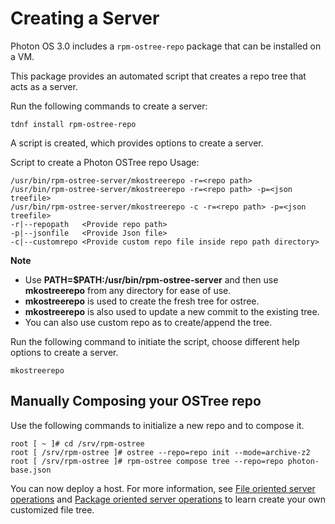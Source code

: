 # Creating a Server

Photon OS 3.0 includes a `rpm-ostree-repo` package that can be installed on a VM.

This package provides an automated script that creates a repo tree that acts as a server.

Run the following commands to create a server:

```
tdnf install rpm-ostree-repo
```

A script is created, which provides options to create a server.
<p>Script to create a Photon OSTree repo
Usage: 

```
/usr/bin/rpm-ostree-server/mkostreerepo -r=<repo path> 
/usr/bin/rpm-ostree-server/mkostreerepo -r=<repo path> -p=<json treefile>
/usr/bin/rpm-ostree-server/mkostreerepo -c -r=<repo path> -p=<json treefile>
-r|--repopath   <Provide repo path> 
-p|--jsonfile   <Provide Json file> 
-c|--customrepo <Provide custom repo file inside repo path directory>
```
**Note**

- Use **PATH=$PATH:/usr/bin/rpm-ostree-server** and then use **mkostreerepo** from any directory for ease of use.
- **mkostreerepo** is used to create the fresh tree for ostree.
- **mkostreerepo** is also used to update a new commit to the existing tree.
- You can also use custom repo as to create/append the tree.




Run the following command to initiate the script, choose different help options to create a server.


```
mkostreerepo
```

## Manually Composing your OSTree repo  

Use the following commands to initialize a new repo and to compose it.

```
root [ ~ ]# cd /srv/rpm-ostree
root [ /srv/rpm-ostree ]# ostree --repo=repo init --mode=archive-z2
root [ /srv/rpm-ostree ]# rpm-ostree compose tree --repo=repo photon-base.json
```

You can now deploy a host. For more information, see [File oriented server operations](Photon-RPM-OStree-8-File-oriented-server-operations.md) and [Package oriented server operations](Photon-RPM-OSTree-9-Package-oriented-server-operations.md) to learn create your own customized file tree.